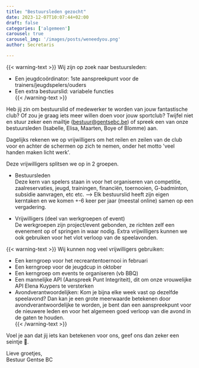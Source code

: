 ```yaml
---
title: "Bestuursleden gezocht"
date: 2023-12-07T10:07:44+02:00
draft: false
categories: ['algemeen']
carousel: true
carousel_img: '/images/posts/weneedyou.png'
author: Secretaris

---
```


{{< warning-text >}}
Wij zijn  op zoek naar bestuursleden:<br>
* Een jeugdcoördinator: 1ste aanspreekpunt voor de trainers/jeugdspelers/ouders <br>
* Een extra bestuurslid: variabele functies<br>
{{< /warning-text >}}

Heb jij zin om bestuurslid of medewerker te worden van jouw fantastische club?
Of zou je graag iets meer willen doen voor jouw sportclub?
Twijfel niet en stuur zeker een mailtje  (bestuur@gentsebc.be) of spreek een van onze bestuursleden (Isabelle, Elisa, Maarten, Boye of Blomme) aan.


Dagelijks rekenen we op vrijwilligers om het  reilen en zeilen van de club voor en achter de schermen op zich te nemen, onder het motto 'veel handen maken licht werk'.

Deze vrijwilligers splitsen we op in 2 groepen.
* Bestuursleden<br>
Deze kern van spelers staan in voor het organiseren van competitie, zaalreservaties, jeugd, trainingen, financiën, toernooien, G-badminton, subsidie aanvragen, etc etc.
--> Elk bestuurslid heeft zijn eigen kerntaken en we komen +-6 keer per jaar (meestal online) samen op een vergadering.

* Vrijwilligers (deel van werkgroepen of event)<br>
De werkgroepen zijn project/event gebonden, ze richten zelf een evenement op of springen in waar nodig. Extra vrijwilligers kunnen we ook gebruiken voor het vlot verloop van de speelavonden.

{{< warning-text >}}
Wij kunnen nog veel vrijwilligers gebruiken:<br>
* Een kerngroep voor het recreantentoernooi in februari<br>
* Een kerngroep voor de jeugdcup in oktober<br>
* Een kerngroep om events te organiseren (vb BBQ)<br>
* Een mannelijke API (Aanspreek Punt Integriteit), dit om onze vrouwelijke API Elena Kuypers te versterken<br>
* Avondverantwoordelijken: Kom je bijna elke week vast op dezelfde speelavond? Dan kan je een grote meerwaarde betekenen door avondverantwoordelijke te worden, je bent dan een aanspreekpunt voor de nieuwere leden en voor het algemeen goed verloop van die avond in de gaten te houden.<br>
{{< /warning-text >}}

Voel je aan dat jij iets kan betekenen voor ons, geef ons dan zeker een seintje 🙏.

Lieve groetjes,<br>
Bestuur Gentse BC